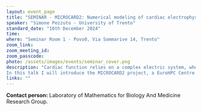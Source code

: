 ```yaml
---
layout: event_page
title: "SEMINAR - MICROCARD2: Numerical modeling of cardiac electrophysiology at the cellular scale"
speaker: "Simone Pezzuto - University of Trento"
standard_date: "16th December 2024"
time: 
where: "Seminar Room 1 - Povo0, Via Sommarive 14, Trento"
zoom_link: 
zoom_meeting_id: 
zoom_passcode: 
photo: /assets/images/events/seminar_cover.png
description: "Cardiac function relies on a complex electric system, whose disorders rank among the most common causes of death and disease worldwide. While numerical models of cardiac electrophysiology are well-established and widely applied, accurately capturing the behaviour of aging and diseased hearts requires moving beyond continuum-based approaches to models that represent individual cells and their interconnections. This shift significantly increases the complexity of the problem—making it four orders of magnitude larger—and necessitates the use of exascale computing.
In this talk I will introduce the MICROCARD2 project, a EuroHPC Centre of Excellence dedicated to overcoming these challenges. I will review the state-of-the-art models in cardiac electrophysiology, the bidomain model, and how this can be extended to include the subcellular scale. I will discuss some preliminary results and the development directions of the project, with a focus on the activities of the unit in Trento."
links: ""
---
```


**Contact person:**  Laboratory of Mathematics for Biology And Medicine Research Group.

[1]:https://drive.google.com/file/d/1mN4RzAKXO3syTFttvIFPfDcTKkwqOxl6/view?usp=sharing
